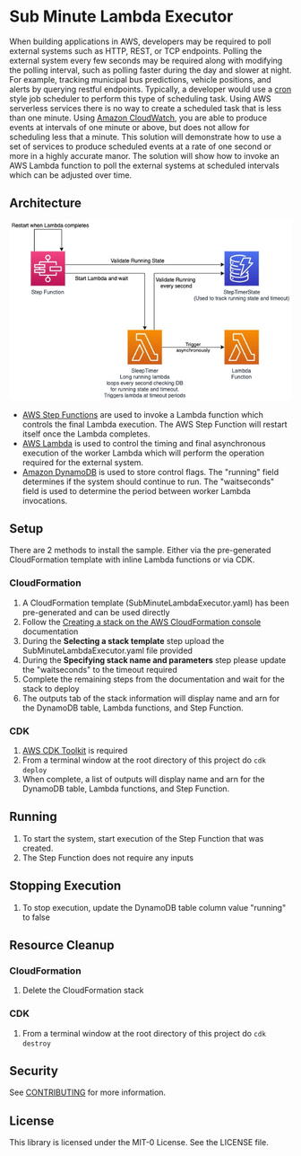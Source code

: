 # Sub Minute Lambda Executor
When building applications in AWS, developers may be required to poll external systems such as HTTP, REST, or TCP endpoints. Polling the external system every few seconds may be required along with modifying the polling interval, such as polling faster during the day and slower at night. For example, tracking municipal bus predictions, vehicle positions, and alerts by querying restful endpoints. Typically, a developer would use a <a href="https://en.wikipedia.org/wiki/Cron">cron</a> style job scheduler to perform this type of scheduling task. Using AWS serverless services there is no way to create a scheduled task that is less than one minute. Using <a href="https://aws.amazon.com/cloudwatch/">Amazon CloudWatch</a>, you are able to produce events at intervals of one minute or above, but does not allow for scheduling less that a minute. This solution will demonstrate how to use a set of services to produce scheduled events at a rate of one second or more in a highly accurate manor. The solution will show how to invoke an AWS Lambda function to poll the external systems at scheduled intervals which can be adjusted over time.

## Architecture
<img alt="Architecture" src="./images/SubMinuteLambdaExecutor.jpg" />

* <a href="https://aws.amazon.com/step-functions/">AWS Step Functions</a> are used to invoke a Lambda function which controls the final Lambda execution. The AWS Step Function will restart itself once the Lambda completes.
* <a href="https://aws.amazon.com/lambda/">AWS Lambda</a> is used to control the timing and final asynchronous execution of the worker Lambda which will perform the operation required for the external system.
* <a href="https://aws.amazon.com/dynamodb/">Amazon DynamoDB</a> is used to store control flags. The "running" field determines if the system should continue to run. The "waitseconds" field is used to determine the period between worker Lambda invocations. 


## Setup
There are 2 methods to install the sample. Either via the pre-generated CloudFormation template with inline Lambda functions or via CDK.
### CloudFormation
1. A CloudFormation template (SubMinuteLambdaExecutor.yaml) has been pre-generated and can be used directly
1. Follow the <a href="https://docs.aws.amazon.com/AWSCloudFormation/latest/UserGuide/cfn-console-create-stack.html">Creating a stack on the AWS CloudFormation console</a> documentation
1. During the <b>Selecting a stack template</b> step upload the SubMinuteLambdaExecutor.yaml file provided 
1. During the <b>Specifying stack name and parameters</b> step please update the "waitseconds" to the timeout required
1. Complete the remaining steps from the documentation and wait for the stack to deploy
1. The outputs tab of the stack information will display name and arn for the DynamoDB table, Lambda functions, and Step Function.
### CDK
1. <a href="https://docs.aws.amazon.com/cdk/latest/guide/cli.html">AWS CDK Toolkit</a> is required
1. From a terminal window at the root directory of this project do ```cdk deploy```
1. When complete, a list of outputs will display name and arn for the DynamoDB table, Lambda functions, and Step Function.

## Running
1. To start the system, start execution of the Step Function that was created.
1. The Step Function does not require any inputs

## Stopping Execution
1. To stop execution, update the DynamoDB table column value "running" to false

## Resource Cleanup
### CloudFormation
1. Delete the CloudFormation stack

### CDK
1. From a terminal window at the root directory of this project do ```cdk destroy```

## Security

See [CONTRIBUTING](CONTRIBUTING.md#security-issue-notifications) for more information.

## License

This library is licensed under the MIT-0 License. See the LICENSE file.